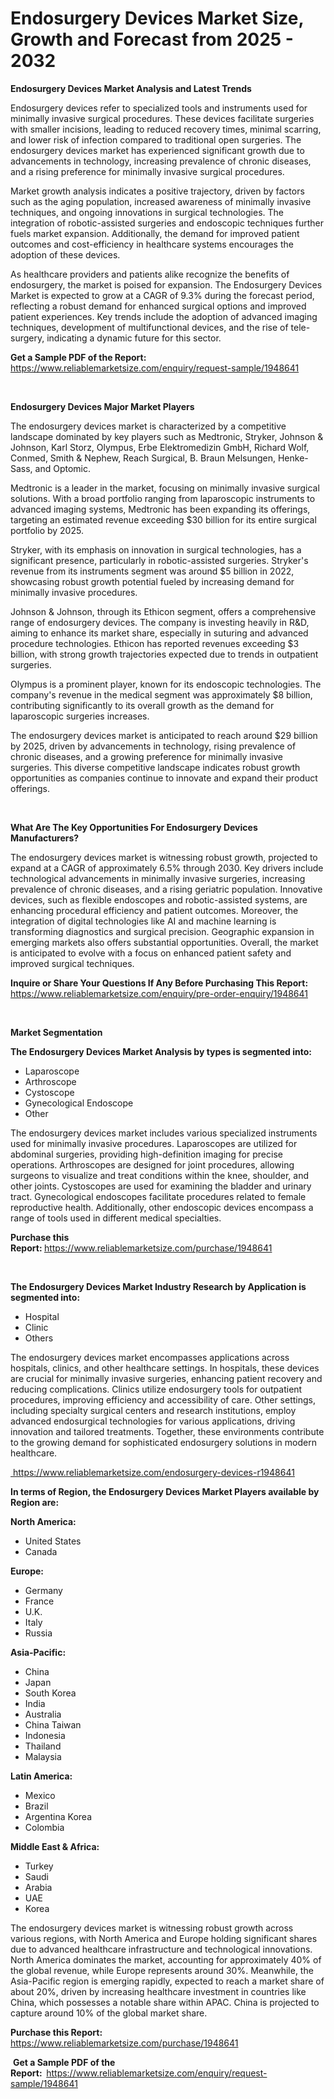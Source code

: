 <p><h1>Endosurgery Devices Market Size, Growth and Forecast from 2025 - 2032</h1></p><p><strong>Endosurgery Devices Market Analysis and Latest Trends</strong></p>
<p><p>Endosurgery devices refer to specialized tools and instruments used for minimally invasive surgical procedures. These devices facilitate surgeries with smaller incisions, leading to reduced recovery times, minimal scarring, and lower risk of infection compared to traditional open surgeries. The endosurgery devices market has experienced significant growth due to advancements in technology, increasing prevalence of chronic diseases, and a rising preference for minimally invasive surgical procedures.</p><p>Market growth analysis indicates a positive trajectory, driven by factors such as the aging population, increased awareness of minimally invasive techniques, and ongoing innovations in surgical technologies. The integration of robotic-assisted surgeries and endoscopic techniques further fuels market expansion. Additionally, the demand for improved patient outcomes and cost-efficiency in healthcare systems encourages the adoption of these devices.</p><p>As healthcare providers and patients alike recognize the benefits of endosurgery, the market is poised for expansion. The Endosurgery Devices Market is expected to grow at a CAGR of 9.3% during the forecast period, reflecting a robust demand for enhanced surgical options and improved patient experiences. Key trends include the adoption of advanced imaging techniques, development of multifunctional devices, and the rise of tele-surgery, indicating a dynamic future for this sector.</p></p>
<p><strong>Get a Sample PDF of the Report:&nbsp;</strong> <a href="https://www.reliablemarketsize.com/enquiry/request-sample/1948641?utm_campaign=2778&utm_medium=2&utm_source=Github&utm_content=ia&utm_term=13042025&utm_id=endosurgery-devices">https://www.reliablemarketsize.com/enquiry/request-sample/1948641</a></p>
<p>&nbsp;</p>
<p><strong>Endosurgery Devices Major Market Players</strong></p>
<p><p>The endosurgery devices market is characterized by a competitive landscape dominated by key players such as Medtronic, Stryker, Johnson & Johnson, Karl Storz, Olympus, Erbe Elektromedizin GmbH, Richard Wolf, Conmed, Smith & Nephew, Reach Surgical, B. Braun Melsungen, Henke-Sass, and Optomic.</p><p>Medtronic is a leader in the market, focusing on minimally invasive surgical solutions. With a broad portfolio ranging from laparoscopic instruments to advanced imaging systems, Medtronic has been expanding its offerings, targeting an estimated revenue exceeding $30 billion for its entire surgical portfolio by 2025.</p><p>Stryker, with its emphasis on innovation in surgical technologies, has a significant presence, particularly in robotic-assisted surgeries. Stryker's revenue from its instruments segment was around $5 billion in 2022, showcasing robust growth potential fueled by increasing demand for minimally invasive procedures.</p><p>Johnson & Johnson, through its Ethicon segment, offers a comprehensive range of endosurgery devices. The company is investing heavily in R&D, aiming to enhance its market share, especially in suturing and advanced procedure technologies. Ethicon has reported revenues exceeding $3 billion, with strong growth trajectories expected due to trends in outpatient surgeries.</p><p>Olympus is a prominent player, known for its endoscopic technologies. The company's revenue in the medical segment was approximately $8 billion, contributing significantly to its overall growth as the demand for laparoscopic surgeries increases.</p><p>The endosurgery devices market is anticipated to reach around $29 billion by 2025, driven by advancements in technology, rising prevalence of chronic diseases, and a growing preference for minimally invasive surgeries. This diverse competitive landscape indicates robust growth opportunities as companies continue to innovate and expand their product offerings.</p></p>
<p>&nbsp;</p>
<p><strong>What Are The Key Opportunities For Endosurgery Devices Manufacturers?</strong></p>
<p><p>The endosurgery devices market is witnessing robust growth, projected to expand at a CAGR of approximately 6.5% through 2030. Key drivers include technological advancements in minimally invasive surgeries, increasing prevalence of chronic diseases, and a rising geriatric population. Innovative devices, such as flexible endoscopes and robotic-assisted systems, are enhancing procedural efficiency and patient outcomes. Moreover, the integration of digital technologies like AI and machine learning is transforming diagnostics and surgical precision. Geographic expansion in emerging markets also offers substantial opportunities. Overall, the market is anticipated to evolve with a focus on enhanced patient safety and improved surgical techniques.</p></p>
<p><strong>Inquire or Share Your Questions If Any Before Purchasing This Report:</strong> <a href="https://www.reliablemarketsize.com/enquiry/pre-order-enquiry/1948641?utm_campaign=2778&utm_medium=2&utm_source=Github&utm_content=ia&utm_term=13042025&utm_id=endosurgery-devices">https://www.reliablemarketsize.com/enquiry/pre-order-enquiry/1948641</a></p>
<p>&nbsp;</p>
<p><strong>Market Segmentation</strong></p>
<p><strong>The Endosurgery Devices Market Analysis by types is segmented into:</strong></p>
<p><ul><li>Laparoscope</li><li>Arthroscope</li><li>Cystoscope</li><li>Gynecological Endoscope</li><li>Other</li></ul></p>
<p><p>The endosurgery devices market includes various specialized instruments used for minimally invasive procedures. Laparoscopes are utilized for abdominal surgeries, providing high-definition imaging for precise operations. Arthroscopes are designed for joint procedures, allowing surgeons to visualize and treat conditions within the knee, shoulder, and other joints. Cystoscopes are used for examining the bladder and urinary tract. Gynecological endoscopes facilitate procedures related to female reproductive health. Additionally, other endoscopic devices encompass a range of tools used in different medical specialties.</p></p>
<p><strong>Purchase this Report:&nbsp;</strong><a href="https://www.reliablemarketsize.com/purchase/1948641?utm_campaign=2778&utm_medium=2&utm_source=Github&utm_content=ia&utm_term=13042025&utm_id=endosurgery-devices">https://www.reliablemarketsize.com/purchase/1948641</a></p>
<p>&nbsp;</p>
<p><strong>The Endosurgery Devices Market Industry Research by Application is segmented into:</strong></p>
<p><ul><li>Hospital</li><li>Clinic</li><li>Others</li></ul></p>
<p><p>The endosurgery devices market encompasses applications across hospitals, clinics, and other healthcare settings. In hospitals, these devices are crucial for minimally invasive surgeries, enhancing patient recovery and reducing complications. Clinics utilize endosurgery tools for outpatient procedures, improving efficiency and accessibility of care. Other settings, including specialty surgical centers and research institutions, employ advanced endosurgical technologies for various applications, driving innovation and tailored treatments. Together, these environments contribute to the growing demand for sophisticated endosurgery solutions in modern healthcare.</p></p>
<p><a href="https://www.reliablemarketsize.com/endosurgery-devices-r1948641?utm_campaign=2778&utm_medium=2&utm_source=Github&utm_content=ia&utm_term=13042025&utm_id=endosurgery-devices">&nbsp;https://www.reliablemarketsize.com/endosurgery-devices-r1948641</a></p>
<p><strong>In terms of Region, the Endosurgery Devices Market Players available by Region are:</strong></p>
<p>
    <p> <strong> North America: </strong>
        <ul>
            <li>United States</li>
            <li>Canada</li>
        </ul>
        </p> 
    <p> <strong> Europe: </strong>
        <ul>
            <li>Germany</li>
            <li>France</li>
            <li>U.K.</li>
            <li>Italy</li>
            <li>Russia</li>
        </ul>
        </p> 
    <p> <strong> Asia-Pacific: </strong>
        <ul>
            <li>China</li>
            <li>Japan</li>
            <li>South Korea</li>
            <li>India</li>
            <li>Australia</li>
            <li>China Taiwan</li>
            <li>Indonesia</li>
            <li>Thailand</li>
            <li>Malaysia</li>
        </ul>
        </p> 
    <p> <strong> Latin America: </strong>
        <ul>
            <li>Mexico</li>
            <li>Brazil</li>
            <li>Argentina Korea</li>
            <li>Colombia</li>
        </ul>
        </p> 
    <p> <strong> Middle East & Africa: </strong>
        <ul>
            <li>Turkey</li>
            <li>Saudi</li>
            <li>Arabia</li>
            <li>UAE</li>
            <li>Korea</li>
        </ul>
    </p>
    </p>
<p><p>The endosurgery devices market is witnessing robust growth across various regions, with North America and Europe holding significant shares due to advanced healthcare infrastructure and technological innovations. North America dominates the market, accounting for approximately 40% of the global revenue, while Europe represents around 30%. Meanwhile, the Asia-Pacific region is emerging rapidly, expected to reach a market share of about 20%, driven by increasing healthcare investment in countries like China, which possesses a notable share within APAC. China is projected to capture around 10% of the global market share.</p></p>
<p><strong>Purchase this Report: </strong><a href="https://www.reliablemarketsize.com/purchase/1948641?utm_campaign=2778&utm_medium=2&utm_source=Github&utm_content=ia&utm_term=13042025&utm_id=endosurgery-devices">https://www.reliablemarketsize.com/purchase/1948641</a></p>
<p>&nbsp;<strong>Get a Sample PDF of the Report:&nbsp;&nbsp;</strong><a href="https://www.reliablemarketsize.com/enquiry/request-sample/1948641?utm_campaign=2778&utm_medium=2&utm_source=Github&utm_content=ia&utm_term=13042025&utm_id=endosurgery-devices">https://www.reliablemarketsize.com/enquiry/request-sample/1948641</a></p>
<p><strong></strong></p>
<p><p></p><p></p><p></p></p>